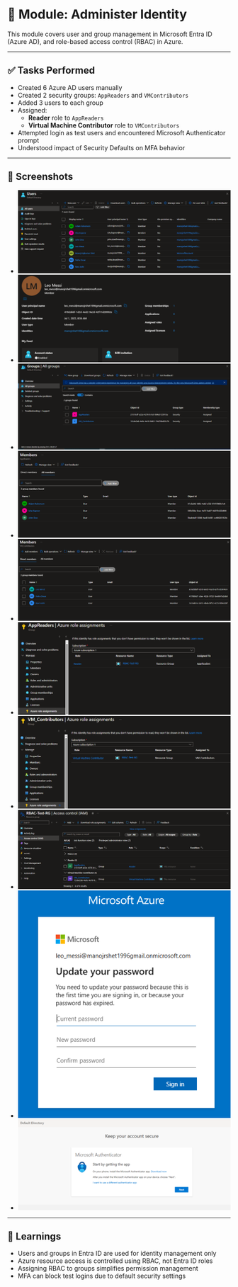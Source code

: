 # 🔐 Module: Administer Identity 

This module covers user and group management in Microsoft Entra ID (Azure AD), and role-based access control (RBAC) in Azure.

---

## ✅ Tasks Performed

- Created 6 Azure AD users manually
- Created 2 security groups: `AppReaders` and `VMContributors`
- Added 3 users to each group
- Assigned:
  - **Reader** role to `AppReaders`
  - **Virtual Machine Contributor** role to `VMContributors`
- Attempted login as test users and encountered Microsoft Authenticator prompt
- Understood impact of Security Defaults on MFA behavior

---

## 📸 Screenshots

- ![Users List](./screenshots/users-list.PNG)
- ![User Details](./screenshots/user-details.PNG)
- ![Groups List](./screenshots/groups-list.PNG)
- ![AppReaders Members](./screenshots/group-members-appreaders.PNG)
- ![VMContributors Members](./screenshots/group-members-vmcontributors.PNG)
- ![RBAC AppReaders](./screenshots/role-assignment-appreaders.PNG)
- ![RBAC VMContributors](./screenshots/role-assignment-vmcontributors.PNG)
- ![Resource Group Context](./screenshots/resource-group-context.PNG)
- ![First Login Password Change](./screenshots/first-login-password-change.png.PNG)
- ![MFA Prompt](./screenshots/mfa-prompt.PNG)


---

## 🧠 Learnings

- Users and groups in Entra ID are used for identity management only
- Azure resource access is controlled using RBAC, not Entra ID roles
- Assigning RBAC to groups simplifies permission management
- MFA can block test logins due to default security settings


